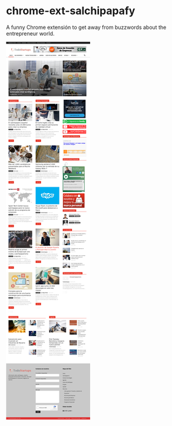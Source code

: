 # chrome-ext-salchipapafy

A funny Chrome extensión to get away from buzzwords about the entrepreneur world.

![Example in todostartups.com](screenshot.png "Example in todostartups.com")
